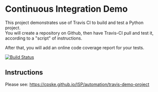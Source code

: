 Continuous Integration Demo
============================

This project demonstrates use of Travis CI to build and test a Python project.  
You will create a repository on Github, then have Travis-CI pull and test it,
according to a "script" of instructions.

After that, you will add an online code coverage report for your tests.

[![Build Status](https://app.travis-ci.com/vnsvakanda/demo-pyci.svg?branch=master)](https://app.travis-ci.com/vnsvakanda/demo-pyci)

## Instructions

Please see: https://cpske.github.io/ISP/automation/travis-demo-project

